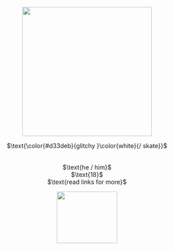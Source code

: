 <p align="center">
  <img width="300" height="300" src="https://files.catbox.moe/1rj6qg.PNG">
</p>
<p align="center">
$\text{\color{#d33deb}{glitchy }\color{white}{/ skate}}$
</p>
<p align="center">
  <img width="1000" height="5" src="https://files.catbox.moe/dx4sen.jpg">
</p>
<p align="center">
$\text{he / him}$ <br> $\text{18}$ <br> $\text{read links for more}$
</p>
<p align="center">
  <img width="140" height="120" src="https://files.catbox.moe/7mqfqk.PNG">
</p>
